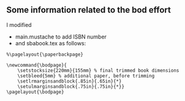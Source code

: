 ## Some information related to the bod effort

I modified 
- main.mustache to add ISBN number
- and sbabook.tex as follows: 

```
%\pagelayout{\paperbackpage}

\newcommand{\bodpage}{
	\setstocksize{220mm}{155mm} % final trimmed book dimensions
	\setbleed{5mm} % additional paper, before trimming
	\setlrmarginsandblock{.85in}{.65in}{*}
	\setulmarginsandblock{.75in}{.75in}{*}}
\pagelayout{\bodpage}
```
